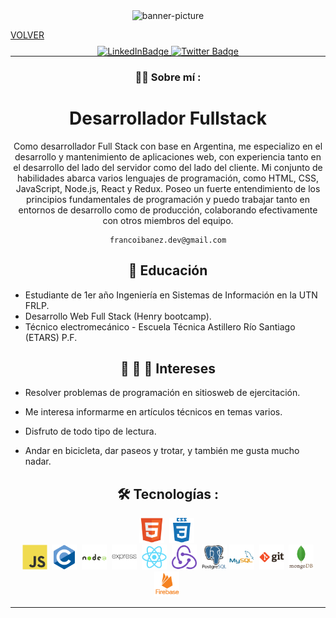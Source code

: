 
<div id="header" align="center">
  <img src="https://media.licdn.com/dms/image/D4D16AQEdyHtRpk-Qtw/profile-displaybackgroundimage-shrink_350_1400/0/1681330192761?e=1687996800&v=beta&t=FpCOXp3G7iVvDg7EuD3DJxeHpL2OvG5FAKA2PqrBn-s" width="800" height="160" alt="banner-picture">
<div align="left" style="padding: 10px; margin: -10px;">

  [VOLVER](https://github.com/francoibanezweb)
</div>
    <div id="badges" style="margin:-15px;">
      <a href="https://www.linkedin.com/in/francoibanezweb/">
        <img src="https://img.shields.io/badge/LinkedIn-blue?style=for-the-badge&logo=linkedin&logoColor=white" alt="LinkedInBadge"> 
      </a>
      <a href="https://twitter.com/francoibanezdev">
    <img src="https://img.shields.io/badge/Twitter-blue?style=for-the-badge&logo=twitter&logoColor=white" alt="Twitter Badge"/>
       </a>
    </div>

---

### :man_technologist: Sobre mí :
# Desarrollador Fullstack

Como desarrollador Full Stack con base en Argentina, me especializo en el desarrollo y mantenimiento de aplicaciones web, con experiencia tanto en el desarrollo del lado del servidor como del lado del cliente. Mi conjunto de habilidades abarca varios lenguajes de programación, como HTML, CSS, JavaScript, Node.js, React y Redux. Poseo un fuerte entendimiento de los principios fundamentales de programación y puedo trabajar tanto en entornos de desarrollo como de producción, colaborando efectivamente con otros miembros del equipo.
    <div align="center">
    
    francoibanez.dev@gmail.com
    
  </div>
  
## :school: Educación
<div align="left">

- Estudiante de 1er año Ingeniería en Sistemas de Información en la UTN FRLP.
- Desarrollo Web Full Stack (Henry bootcamp).
- Técnico electromecánico - Escuela Técnica Astillero Río Santiago (ETARS) P.F.

</div>

## 🏃 🚴 📖 Intereses

<div align="left">

- Resolver problemas de programación en sitiosweb de ejercitación.

- Me interesa informarme en artículos técnicos en temas varios.

- Disfruto de todo tipo de lectura.

- Andar en bicicleta, dar paseos y trotar, y también me gusta mucho nadar.

</div>



## :hammer_and_wrench: Tecnologías : 
  
<img src="https://github.com/devicons/devicon/blob/master/icons/html5/html5-original.svg" title="HTML5" alt="HTML" width="40" height="40"/>&nbsp;
<img src="https://github.com/devicons/devicon/blob/master/icons/css3/css3-plain-wordmark.svg"  title="CSS3" alt="CSS" width="40" height="40"/>&nbsp;  
<img src="https://github.com/devicons/devicon/blob/master/icons/javascript/javascript-original.svg" title="JavaScript" alt="JavaScript" width="40" height="40"/>&nbsp;
<img src="https://github.com/devicons/devicon/blob/master/icons/c/c-original.svg" title="c" alt="c" width="40" height="40"/>&nbsp;
<img src="https://github.com/devicons/devicon/blob/master/icons/nodejs/nodejs-original-wordmark.svg" title="NodeJS" alt="NodeJS" width="40" height="40"/>&nbsp;
<img src="https://github.com/devicons/devicon/blob/master/icons/express/express-original-wordmark.svg" title="Express" alt="Express" width="40" height="40"/>&nbsp;
<img src="https://github.com/devicons/devicon/blob/master/icons/react/react-original.svg" title="React" alt="React" width="40" height="40"/>&nbsp;
<img src="https://github.com/devicons/devicon/blob/master/icons/redux/redux-original.svg" title="Redux" alt="Redux " width="40" height="40"/>&nbsp;
<img src="https://github.com/devicons/devicon/blob/master/icons/postgresql/postgresql-original-wordmark.svg" title="PostgreSQL" alt="PostgreSWL" width="40" height="40"/>
<img src="https://github.com/devicons/devicon/blob/master/icons/mysql/mysql-original-wordmark.svg" title="MySQL"  alt="MySQL" width="40" height="40"/>&nbsp;
<img src="https://github.com/devicons/devicon/blob/master/icons/git/git-original-wordmark.svg" title="Git" alt="Git" width="40" height="40"/>&nbsp;
<img src="https://github.com/devicons/devicon/blob/master/icons/mongodb/mongodb-original-wordmark.svg" title="PostgreSQL" alt="PostgreSWL" width="40" height="40"/>
<img src="https://github.com/devicons/devicon/blob/master/icons/firebase/firebase-plain-wordmark.svg" title="Firebase" alt="Firebase" width="40" height="40"/>&nbsp;
  
---
